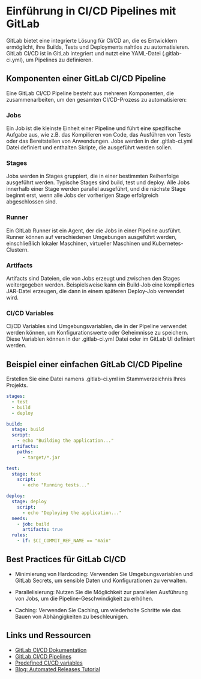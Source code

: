 # Einführung in CI/CD Pipelines mit GitLab
GitLab bietet eine integrierte Lösung für CI/CD an, die es Entwicklern ermöglicht, ihre Builds, Tests und Deployments nahtlos zu automatisieren. GitLab CI/CD ist in GitLab integriert und nutzt eine YAML-Datei (.gitlab-ci.yml), um Pipelines zu definieren.

## Komponenten einer GitLab CI/CD Pipeline
Eine GitLab CI/CD Pipeline besteht aus mehreren Komponenten, die zusammenarbeiten, um den gesamten CI/CD-Prozess zu automatisieren:

### Jobs
Ein Job ist die kleinste Einheit einer Pipeline und führt eine spezifische Aufgabe aus, wie z.B. das Kompilieren von Code, das Ausführen von Tests oder das Bereitstellen von Anwendungen. Jobs werden in der .gitlab-ci.yml Datei definiert und enthalten Skripte, die ausgeführt werden sollen.

### Stages
Jobs werden in Stages gruppiert, die in einer bestimmten Reihenfolge ausgeführt werden. Typische Stages sind build, test und deploy. Alle Jobs innerhalb einer Stage werden parallel ausgeführt, und die nächste Stage beginnt erst, wenn alle Jobs der vorherigen Stage erfolgreich abgeschlossen sind.

### Runner
Ein GitLab Runner ist ein Agent, der die Jobs in einer Pipeline ausführt. Runner können auf verschiedenen Umgebungen ausgeführt werden, einschließlich lokaler Maschinen, virtueller Maschinen und Kubernetes-Clustern.

### Artifacts
Artifacts sind Dateien, die von Jobs erzeugt und zwischen den Stages weitergegeben werden. Beispielsweise kann ein Build-Job eine kompiliertes JAR-Datei erzeugen, die dann in einem späteren Deploy-Job verwendet wird.

### CI/CD Variables
CI/CD Variables sind Umgebungsvariablen, die in der Pipeline verwendet werden können, um Konfigurationswerte oder Geheimnisse zu speichern. Diese Variablen können in der .gitlab-ci.yml Datei oder im GitLab UI definiert werden.

## Beispiel einer einfachen GitLab CI/CD Pipeline

Erstellen Sie eine Datei namens .gitlab-ci.yml im Stammverzeichnis Ihres Projekts.

```yaml
stages:
  - test
  - build
  - deploy

build:
  stage: build
  script:
    - echo "Building the application..."
  artifacts:
    paths:
      - target/*.jar

test:
  stage: test
    script:
      - echo "Running tests..."

deploy:
  stage: deploy
    script:
      - echo "Deploying the application..."
  needs:
    - job: build
      artifacts: true
  rules:
    - if: $CI_COMMIT_REF_NAME == "main"
```

## Best Practices für GitLab CI/CD
- Minimierung von Hardcoding: Verwenden Sie Umgebungsvariablen und GitLab Secrets, um sensible Daten und Konfigurationen zu verwalten.

- Parallelisierung: Nutzen Sie die Möglichkeit zur parallelen Ausführung von Jobs, um die Pipeline-Geschwindigkeit zu erhöhen.

- Caching: Verwenden Sie Caching, um wiederholte Schritte wie das Bauen von Abhängigkeiten zu beschleunigen.

## Links und Ressourcen

- [GitLab CI/CD Dokumentation](https://docs.gitlab.com/ee/topics/build_your_application.html)
- [GitLab CI/CD Pipelines](https://docs.gitlab.com/ee/ci/pipelines/index.html)
- [Predefined CI/CD variables](https://docs.gitlab.com/ee/ci/variables/predefined_variables.html)
- [Blog: Automated Releases Tutorial](https://about.gitlab.com/blog/2023/11/01/tutorial-automated-release-and-release-notes-with-gitlab/)